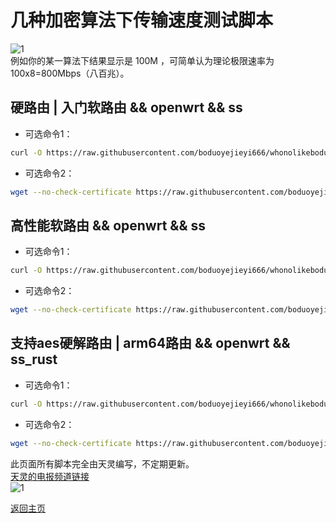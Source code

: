 # 几种加密算法下传输速度测试脚本     
![1](https://user-images.githubusercontent.com/73426989/121069749-71384380-c800-11eb-8bf1-a91db6f422bd.png)    
例如你的某一算法下结果显示是 100M ，可简单认为理论极限速率为 100x8=800Mbps（八百兆）。           

## 硬路由 | 入门软路由 && openwrt && ss
* 可选命令1：      
```bash  
curl -O https://raw.githubusercontent.com/boduoyejieyi666/whonolikeboduoyejieyi/main/sh/ss_test.sh && chmod +x ./ss_test.sh && ./ss_test.sh     
```

* 可选命令2：    
```bash    
wget --no-check-certificate https://raw.githubusercontent.com/boduoyejieyi666/whonolikeboduoyejieyi/main/sh/ss_test.sh && chmod +x ./ss_test.sh && ./ss_test.sh
```       

## 高性能软路由 && openwrt && ss         
* 可选命令1：      
```bash  
curl -O https://raw.githubusercontent.com/boduoyejieyi666/whonolikeboduoyejieyi/main/sh/ss_test2.sh && chmod +x ./ss_test2.sh && ./ss_test2.sh     
```

* 可选命令2：    
```bash    
wget --no-check-certificate https://raw.githubusercontent.com/boduoyejieyi666/whonolikeboduoyejieyi/main/sh/ss_test2.sh && chmod +x ./ss_test2.sh && ./ss_test2.sh
```       

## 支持aes硬解路由 | arm64路由 && openwrt && ss_rust
* 可选命令1：      
```bash  
curl -O https://raw.githubusercontent.com/boduoyejieyi666/whonolikeboduoyejieyi/main/sh/ss_rust_test.sh && chmod +x ./ss_rust_test.sh && ./ss_rust_test.sh     
```

* 可选命令2：    
```bash    
wget --no-check-certificate https://raw.githubusercontent.com/boduoyejieyi666/whonolikeboduoyejieyi/main/sh/ss_rust_test.sh && chmod +x ./ss_rust_test.sh && ./ss_rust_test.sh
```       

此页面所有脚本完全由天灵编写，不定期更新。          
[天灵的电报频道链接](https://t.me/nanopi_r2s)       
![1](https://user-images.githubusercontent.com/73426989/121069967-b2c8ee80-c800-11eb-85c3-060cc7e9ae25.png)        

[返回主页](https://github.com/boduoyejieyi666/whonolikeboduoyejieyi/blob/main/README.md)        
